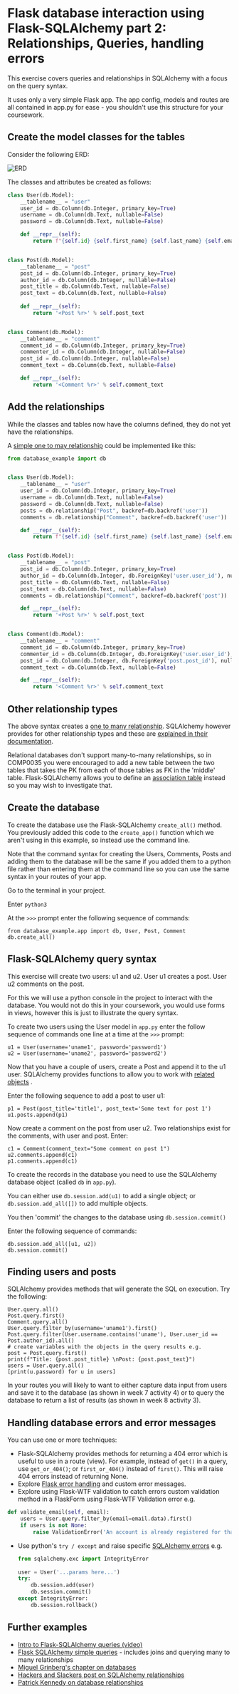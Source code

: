 # Flask database interaction using Flask-SQLAlchemy part 2: Relationships, Queries, handling errors

This exercise covers queries and relationships in SQLAlchemy with a focus on the query syntax.

It uses only a very simple Flask app. The app config, models and routes are all contained in app.py for ease - you
shouldn't use this structure for your coursework.

## Create the model classes for the tables

Consider the following ERD:

![ERD](img/ERD.png)

The classes and attributes be created as follows:

```python
class User(db.Model):
    __tablename__ = "user"
    user_id = db.Column(db.Integer, primary_key=True)
    username = db.Column(db.Text, nullable=False)
    password = db.Column(db.Text, nullable=False)

    def __repr__(self):
        return f"{self.id} {self.first_name} {self.last_name} {self.email} {self.password}"


class Post(db.Model):
    __tablename__ = "post"
    post_id = db.Column(db.Integer, primary_key=True)
    author_id = db.Column(db.Integer, nullable=False)
    post_title = db.Column(db.Text, nullable=False)
    post_text = db.Column(db.Text, nullable=False)
    
    def __repr__(self):
        return '<Post %r>' % self.post_text


class Comment(db.Model):
    __tablename__ = "comment"
    comment_id = db.Column(db.Integer, primary_key=True)
    commenter_id = db.Column(db.Integer, nullable=False)
    post_id = db.Column(db.Integer, nullable=False)
    comment_text = db.Column(db.Text, nullable=False)

    def __repr__(self):
        return '<Comment %r>' % self.comment_text

```

## Add the relationships

While the classes and tables now have the columns defined, they do not yet have the relationships.

A [simple one to may relationship](https://flask-sqlalchemy.palletsprojects.com/en/2.x/quickstart/#simple-relationships)
could be implemented like this:

```python
from database_example import db


class User(db.Model):
    __tablename__ = "user"
    user_id = db.Column(db.Integer, primary_key=True)
    username = db.Column(db.Text, nullable=False)
    password = db.Column(db.Text, nullable=False)
    posts = db.relationship("Post", backref=db.backref('user'))
    comments = db.relationship("Comment", backref=db.backref('user'))

    def __repr__(self):
        return f"{self.id} {self.first_name} {self.last_name} {self.email} {self.password}"


class Post(db.Model):
    __tablename__ = "post"
    post_id = db.Column(db.Integer, primary_key=True)
    author_id = db.Column(db.Integer, db.ForeignKey('user.user_id'), nullable=False)
    post_title = db.Column(db.Text, nullable=False)
    post_text = db.Column(db.Text, nullable=False)
    comments = db.relationship("Comment", backref=db.backref('post'))

    def __repr__(self):
        return '<Post %r>' % self.post_text


class Comment(db.Model):
    __tablename__ = "comment"
    comment_id = db.Column(db.Integer, primary_key=True)
    commenter_id = db.Column(db.Integer, db.ForeignKey('user.user_id'), nullable=False)
    post_id = db.Column(db.Integer, db.ForeignKey('post.post_id'), nullable=False)
    comment_text = db.Column(db.Text, nullable=False)

    def __repr__(self):
        return '<Comment %r>' % self.comment_text

```

## Other relationship types

The above syntax creates
a [one to many relationship](https://docs.sqlalchemy.org/en/14/orm/basic_relationships.html#many-to-one). SQLAlchemy
however provides for other relationship types and these
are [explained in their documentation](https://docs.sqlalchemy.org/en/14/orm/basic_relationships.html).

Relational databases don't support many-to-many relationships, so in COMP0035 you were encouraged to add a new table
between the two tables that takes the PK from each of those tables as FK in the 'middle' table. Flask-SQLAlchemy allows
you to define an [association table](https://docs.sqlalchemy.org/en/14/orm/basic_relationships.html#many-to-many)
instead so you may wish to investigate that.

## Create the database

To create the database use the Flask-SQLAlchemy `create_all()` method. You previously added this code to
the `create_app()`
function which we aren't using in this example, so instead use the command line.

Note that the command syntax for creating the Users, Comments, Posts and adding them to the database will be the same if
you added them to a python file rather than entering them at the command line so you can use the same syntax in your
routes of your app.

Go to the terminal in your project.

Enter `python3`

At the `>>>` prompt enter the following sequence of commands:

```shell
from database_example.app import db, User, Post, Comment
db.create_all()
```

## Flask-SQLAlchemy query syntax

This exercise will create two users: u1 and u2. User u1 creates a post. User u2 comments on the post.

For this we will use a python console in the project to interact with the database. You would not do this in your
coursework, you would use forms in views, however this is just to illustrate the query syntax.

To create two users using the User model in `app.py` enter the follow sequence of commands one line at a time at
the `>>>` prompt:

```shell
u1 = User(username='uname1', password='password1')
u2 = User(username='uname2', password='password2')
```

Now that you have a couple of users, create a Post and append it to the u1 user. SQLAlchemy provides functions to allow
you to work
with [related objects](https://docs.sqlalchemy.org/en/14/tutorial/orm_related_objects.html#working-with-related-objects)
.

Enter the following sequence to add a post to user u1:

```shell
p1 = Post(post_title='title1', post_text='Some text for post 1')
u1.posts.append(p1)
```

Now create a comment on the post from user u2. Two relationships exist for the comments, with user and post. Enter:

```shell
c1 = Comment(comment_text="Some comment on post 1")
u2.comments.append(c1)
p1.comments.append(c1)
```

To create the records in the database you need to use the SQLAlchemy database object (called `db` in `app.py`).

You can either use `db.session.add(u1)` to add a single object; or `db.session.add_all([])` to add multiple objects.

You then 'commit' the changes to the database using `db.session.commit()`

Enter the following sequence of commands:

```shell
db.session.add_all([u1, u2])
db.session.commit()
```

## Finding users and posts

SQLAlchemy provides methods that will generate the SQL on execution. Try the following:

```shell
User.query.all()
Post.query.first()
Comment.query.all()
User.query.filter_by(username='uname1').first()
Post.query.filter(User.username.contains('uname'), User.user_id == Post.author_id).all()
# create variables with the objects in the query results e.g.
post = Post.query.first()
print(f"Title: {post.post_title} \nPost: {post.post_text}")
users = User.query.all()
[print(u.password) for u in users]
```

In your routes you will likely to want to either capture data input from users and save it to the database (as shown in
week 7 activity 4) or to query the database to return a list of results (as shown in week 8 activity 3).

## Handling database errors and error messages

You can use one or more techniques:

- Flask-SQLAlchemy provides methods for returning a 404 error which is useful to use in a route (view). For example,
  instead of `get()` in a query, use `get_or_404()`; or `first_or_404()` instead of `first()`. This will raise 404
  errors instead of returning None.
- Explore [Flask error handling](https://flask.palletsprojects.com/en/2.0.x/errorhandling/) and custom error messages.
- Explore using Flask-WTF validation to catch errors custom validation method in a FlaskForm using Flask-WTF Validation
  error e.g.

```python
def validate_email(self, email):
    users = User.query.filter_by(email=email.data).first()
    if users is not None:
        raise ValidationError('An account is already registered for that email address')
```

- Use python's `try / except` and raise specific [SQLAlchemy errors](https://docs.sqlalchemy.org/en/14/errors.html) e.g.
  ```python
  from sqlalchemy.exc import IntegrityError
    
  user = User('...params here...')
  try:
      db.session.add(user)
      db.session.commit()
  except IntegrityError:
      db.session.rollback()
  ```

## Further examples

- [Intro to Flask-SQLAlchemy queries (video)](https://www.youtube.com/watch?v=JKoxrqis0Co)
- [Flask SQLAlchemy simple queries](https://www.kevin7.net/post_detail/flask-sqlalchemy-simple-queries) - includes joins and querying many to many relationships
- [Miguel Grinberg's chapter on databases](https://blog.miguelgrinberg.com/post/the-flask-mega-tutorial-part-iv-database)
- [Hackers and Slackers post on SQLAlchemy relationships](https://hackersandslackers.com/sqlalchemy-data-models/)
- [Patrick Kennedy on database relationships](https://www.patricksoftwareblog.com/database-relationships/)
